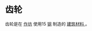 # 齿轮
<p>齿轮是在
    <a href="#workshop">
      作坊</a>
    使用15
    <a href="#steel">
      钢</a>
    制造的
  <a href="#Resources">
      建筑材料
  </a>。
</p>